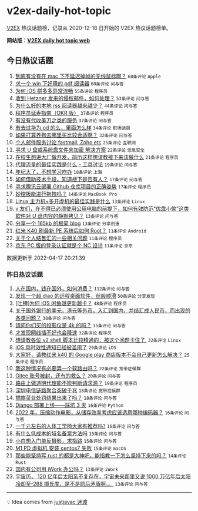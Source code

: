 # v2ex-daily-hot-topic

[V2EX](https://www.v2ex.com/) 热议话题榜，记录从 2020-12-18 日开始的 V2EX 热议话题榜单。

**网站版：[V2EX daily hot topic web](https://boojack.github.io/v2ex-daily-hot-topic-web/)**

## 今日热议话题

<!-- TODAY BEGIN -->

1. [到底有没有在 mac 下不延迟掉帧的无线鼠标啊？](https://www.v2ex.com/t/847445) `68条评论` `Apple`
1. [求一个 win 下好用的 pdf 阅读器](https://www.v2ex.com/t/847433) `60条评论` `问与答`
1. [为何 iOS 拼多多异常流畅](https://www.v2ex.com/t/847440) `55条评论` `程序员`
1. [收到 Hetzner 发来的侵权邮件，如何处理？](https://www.v2ex.com/t/847456) `53条评论` `问与答`
1. [为什么好的本地 rss 阅读器越来越少？](https://www.v2ex.com/t/847435) `44条评论` `问与答`
1. [程序员延寿指南（OKR 版）](https://www.v2ex.com/t/847490) `37条评论` `程序员`
1. [有没有代收美刀之类的服务](https://www.v2ex.com/t/847495) `37条评论` `问与答`
1. [有去过华为 od 的么，里面怎么样](https://www.v2ex.com/t/847441) `34条评论` `职场话题`
1. [如果打算养狗去哪里买比较合适啊？](https://www.v2ex.com/t/847432) `32条评论` `问与答`
1. [个人邮件服务讨论 fastmail, Zoho etc](https://www.v2ex.com/t/847503) `25条评论` `互联网`
1. [寻求 U 盘或系统盘文件夹加密 解决方案](https://www.v2ex.com/t/847500) `22条评论` `信息安全`
1. [在校生想进大厂做开发，简历这样想请教接下来该做什么](https://www.v2ex.com/t/847508) `21条评论` `程序员`
1. [代理流量的最佳实践是什么 - 工具讨论](https://www.v2ex.com/t/847446) `19条评论` `问与答`
1. [年纪大了，不想学习咋办](https://www.v2ex.com/t/847537) `18条评论` `上海`
1. [如何借助技术手段，知道楼下是否有人？](https://www.v2ex.com/t/847534) `17条评论` `问与答`
1. [寻求腾讯云部署 Github 仓库项目的正确姿势](https://www.v2ex.com/t/847526) `17条评论` `程序员`
1. [妙控板能进行拖拽吗？](https://www.v2ex.com/t/847509) `14条评论` `MacBook Pro`
1. [Linux 主力机+多开虚机的最佳实践是什么](https://www.v2ex.com/t/847541) `13条评论` `Linux`
1. [v 友们，在不得已必须使用公用电脑的前提下，如何有效防范“优盘小偷”这类软件对 U 盘内容的静默拷贝？](https://www.v2ex.com/t/847532) `13条评论` `问与答`
1. [分享一个 165kb 的极简 blog](https://www.v2ex.com/t/847442) `13条评论` `分享创造`
1. [红米 K40 刷最新 PE 系统后如何 Root？](https://www.v2ex.com/t/847528) `11条评论` `Android`
1. [关于个人结售汇的一些相关问题](https://www.v2ex.com/t/847520) `11条评论` `程序员`
1. [京东 PC 版的登录认证就是个 NC 设计](https://www.v2ex.com/t/847455) `11条评论` `京东`

数据更新于 2022-04-17 20:21:39

<!-- TODAY END -->

### 昨日热议话题

<!-- YESTERDAY BEGIN -->

1. [人在国内，钱在国外，如何消费？](https://www.v2ex.com/t/847307) `112条评论` `问与答`
1. [发现一个超 diao 的远程桌面软件，丝般顺滑](https://www.v2ex.com/t/847280) `50条评论` `分享发现`
1. [[吐槽]为何 iOS 闲鱼越更新越卡？](https://www.v2ex.com/t/847300) `48条评论` `程序员`
1. [关于国外银行的美元，港元等外币，入汇到国内，并结汇成人民币，而出现的各类问题？](https://www.v2ex.com/t/847350) `38条评论` `问与答`
1. [请问你们买的投影仪是 4k 的吗？](https://www.v2ex.com/t/847303) `35条评论` `问与答`
1. [才发现网线插不好也会降速](https://www.v2ex.com/t/847384) `32条评论` `程序员`
1. [想请教各位 v2 shell 脚本比较精通的，被这个问题卡住了.](https://www.v2ex.com/t/847275) `32条评论` `Linux`
1. [iOS 具时效性通知已经被滥用了](https://www.v2ex.com/t/847367) `29条评论` `iOS`
1. [大家好，请教红米 k40 的 Google play 商店版本不会自己更新怎么解决？](https://www.v2ex.com/t/847326) `25条评论` `程序员`
1. [我这种情况有必要弄一个软路由吗？](https://www.v2ex.com/t/847399) `22条评论` `宽带症候群`
1. [Gitee 账号被封，还有的救么？](https://www.v2ex.com/t/847370) `20条评论` `问与答`
1. [路由上做透明代理能不能判断请求源？](https://www.v2ex.com/t/847341) `19条评论` `程序员`
1. [深圳电信链路聚合突破千兆](https://www.v2ex.com/t/847414) `18条评论` `宽带症候群`
1. [插旗菜业处罚结果出来了吗？](https://www.v2ex.com/t/847277) `18条评论` `问与答`
1. [Django 部署上线——踩坑 3 天](https://www.v2ex.com/t/847401) `16条评论` `Python`
1. [2022 年，压缩动作电影，从储存效率考虑应该选用哪种编码器？](https://www.v2ex.com/t/847347) `16条评论` `问与答`
1. [一千元左右的人体工学椅大家有推荐吗?](https://www.v2ex.com/t/847274) `16条评论` `问与答`
1. [有什么低成本的域名备案方法吗](https://www.v2ex.com/t/847387) `15条评论` `问与答`
1. [小白想入门单反摄影，求指路](https://www.v2ex.com/t/847382) `15条评论` `问与答`
1. [M1 PD 虚拟机 安装 centos7 失败](https://www.v2ex.com/t/847364) `15条评论` `macOS`
1. [那些能坚持写 rust 的都是大神吧，能指教一下怎么坚持下来的吗？](https://www.v2ex.com/t/847398) `14条评论` `Rust`
1. [国内有公司用 iWork 办公吗？](https://www.v2ex.com/t/847374) `13条评论` `iWork`
1. [宇宙历， 120 亿年后太阳系不复存在，宇宙未来那里又说 1000 万亿年后太阳冷却至-268 摄氏度，是不是前后矛盾啊。。](https://www.v2ex.com/t/847353) `13条评论` `问与答`

<!-- YESTERDAY END -->

---

💡 Idea comes from [justjavac 迷渡](https://github.com/justjavac/)
